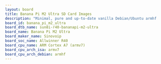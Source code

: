 ```yaml
---
layout: board
title: Banana Pi M2 Ultra SD Card Images
description: "Minimal, pure and up-to-date vanilla Debian/Ubuntu armhf SD card images for Banana Pi M2 Ultra by Sinovoip, SoC: Allwinner R40, CPU ISA: armv7"
board_id: banana_pi_m2_ultra
board_dtb_name: sun8i-r40-bananapi-m2-ultra
board_name: Banana Pi M2 Ultra
board_maker_name: Sinovoip
board_soc_name: Allwinner R40
board_cpu_name: ARM Cortex A7 (armv7)
board_cpu_arch_isa: armv7
board_cpu_arch_debian: armhf
---
```

